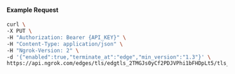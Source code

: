 <!-- Code generated for API Clients. DO NOT EDIT. -->

#### Example Request

```bash
curl \
-X PUT \
-H "Authorization: Bearer {API_KEY}" \
-H "Content-Type: application/json" \
-H "Ngrok-Version: 2" \
-d '{"enabled":true,"terminate_at":"edge","min_version":"1.3"}' \
https://api.ngrok.com/edges/tls/edgtls_2TMGJs0yCf2PDJVPhi1bFHDpLt5/tls_termination
```
